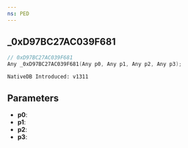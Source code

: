 ```yaml
---
ns: PED
---
```

## _0xD97BC27AC039F681

```c
// 0xD97BC27AC039F681
Any _0xD97BC27AC039F681(Any p0, Any p1, Any p2, Any p3);
```

```
NativeDB Introduced: v1311
```

## Parameters
* **p0**:
* **p1**:
* **p2**:
* **p3**:
